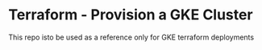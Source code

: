 # Terraform - Provision a GKE Cluster

This repo isto be used as a reference only for GKE terraform deployments
